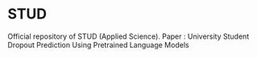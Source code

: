 # STUD
Official repository of STUD (Applied Science). Paper : University Student Dropout Prediction Using Pretrained Language Models
